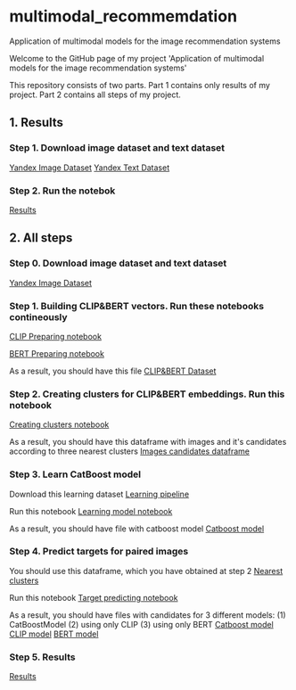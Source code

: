 # multimodal_recommemdation
Application of multimodal models for the image recommendation systems

Welcome to the GitHub page of my project 'Application of multimodal models for the image recommendation systems'

This repository consists of two parts. Part 1 contains only results of my project. Part 2 contains all steps of my project.

## 1. Results

### Step 1. Download image dataset and text dataset
[Yandex Image Dataset](https://disk.yandex.ru/d/3owCpPC5nd3BAQ)
[Yandex Text Dataset](https://github.com/mishafoniakov/multimodal_recommendation/blob/main/step_1/01_image_text_dataset.json)

### Step 2. Run the notebok
[Results](https://github.com/mishafoniakov/multimodal_recommendation/blob/main/step_6/06_results.ipynb)

## 2. All steps

### Step 0. Download image dataset and text dataset
[Yandex Image Dataset](https://disk.yandex.ru/d/3owCpPC5nd3BAQ)

### Step 1. Building CLIP&BERT vectors. Run these notebooks contineously
[CLIP Preparing notebook](https://github.com/mishafoniakov/multimodal_recommendation/blob/main/step_1/01_img_dataset.ipynb)

[BERT Preparing notebook](https://github.com/mishafoniakov/multimodal_recommendation/blob/main/step_2/02_txt_dataset.ipynb)

As a result, you should have this file
[CLIP&BERT Dataset](https://disk.yandex.ru/d/zBu38Dzt0c1_HA)

### Step 2. Creating clusters for CLIP&BERT embeddings. Run this notebook
[Creating clusters notebook](https://github.com/mishafoniakov/multimodal_recommendation/blob/main/step_3/03_clusters_pipeline.ipynb)

As a result, you should have this dataframe with images and it's candidates according to three nearest clusters
[Images candidates dataframe](https://disk.yandex.ru/d/kJpqsozauypL-g)

### Step 3. Learn CatBoost model
Download this learning dataset
[Learning pipeline](https://disk.yandex.ru/d/j-shokV1xPW1-w)

Run this notebook
[Learning model notebook](https://github.com/mishafoniakov/multimodal_recommendation/blob/main/step_4/04_model_learning.ipynb)

As a result, you should have file with catboost model
[Catboost model](https://github.com/mishafoniakov/multimodal_recommendation/blob/main/step_4/04_catboost_model.bin)

### Step 4. Predict targets for paired images
You should use this dataframe, which you have obtained at step 2
[Nearest clusters](https://disk.yandex.ru/d/kJpqsozauypL-g)

Run this notebook
[Target predicting notebook](https://github.com/mishafoniakov/multimodal_recommendation/blob/main/step_5/05_image_candidates.ipynb)

As a result, you should have files with candidates for 3 different models: (1) CatBoostModel (2) using only CLIP (3) using only BERT
[Catboost model](https://github.com/mishafoniakov/multimodal_recommendation/blob/main/step_5/05_image_model_candidates_5.json)
[CLIP model](https://github.com/mishafoniakov/multimodal_recommendation/blob/main/step_5/05_image_candidates_5_clip_cossim.json)
[BERT model](https://github.com/mishafoniakov/multimodal_recommendation/blob/main/step_5/05_image_candidates_5_bert_cossim.json)

### Step 5. Results
[Results](https://github.com/mishafoniakov/multimodal_recommendation/blob/main/step_6/06_results.ipynb)